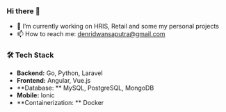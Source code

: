 ### Hi there 👋

- 🔭 I’m currently working on HRIS, Retail and some my personal projects
- 📫 How to reach me: denridwansaputra@gmail.com

### 🛠 Tech Stack
- **Backend:** Go, Python, Laravel
- **Frontend:** Angular, Vue.js
- **Database: ** MySQL, PostgreSQL, MongoDB
- **Mobile:** Ionic
- **Containerization: ** Docker
